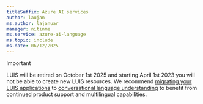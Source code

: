 ```yaml
---
titleSuffix: Azure AI services
author: laujan
ms.author: lajanuar
manager: nitinme
ms.service: azure-ai-language
ms.topic: include
ms.date: 06/12/2025
---
```


> [!IMPORTANT]
> LUIS will be retired on October 1st 2025 and starting April 1st 2023 you will not be able to create new LUIS resources. We recommend [migrating your LUIS applications](../../language-service/conversational-language-understanding/how-to/migrate-from-luis.md) to [conversational language understanding](../../language-service/conversational-language-understanding/overview.md) to benefit from continued product support and multilingual capabilities.
